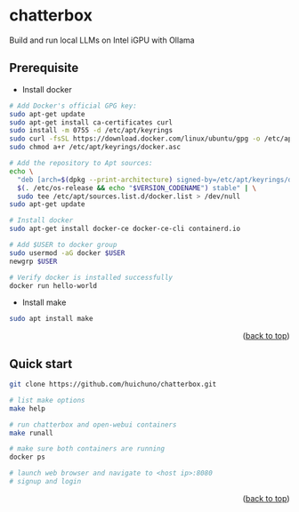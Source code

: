 <a name="readme-top"></a>

# chatterbox

Build and run local LLMs on Intel iGPU with Ollama

## Prerequisite

* Install docker

```sh
# Add Docker's official GPG key:
sudo apt-get update
sudo apt-get install ca-certificates curl
sudo install -m 0755 -d /etc/apt/keyrings
sudo curl -fsSL https://download.docker.com/linux/ubuntu/gpg -o /etc/apt/keyrings/docker.asc
sudo chmod a+r /etc/apt/keyrings/docker.asc

# Add the repository to Apt sources:
echo \
  "deb [arch=$(dpkg --print-architecture) signed-by=/etc/apt/keyrings/docker.asc] https://download.docker.com/linux/ubuntu \
  $(. /etc/os-release && echo "$VERSION_CODENAME") stable" | \
  sudo tee /etc/apt/sources.list.d/docker.list > /dev/null
sudo apt-get update

# Install docker
sudo apt-get install docker-ce docker-ce-cli containerd.io

# Add $USER to docker group
sudo usermod -aG docker $USER
newgrp $USER

# Verify docker is installed successfully
docker run hello-world
```

* Install make

```sh
sudo apt install make
```

<p align="right">(<a href="#readme-top">back to top</a>)</p>


## Quick start

```sh
git clone https://github.com/huichuno/chatterbox.git

# list make options
make help

# run chatterbox and open-webui containers 
make runall

# make sure both containers are running
docker ps

# launch web browser and navigate to <host ip>:8080
# signup and login

```

<p align="right">(<a href="#readme-top">back to top</a>)</p>
